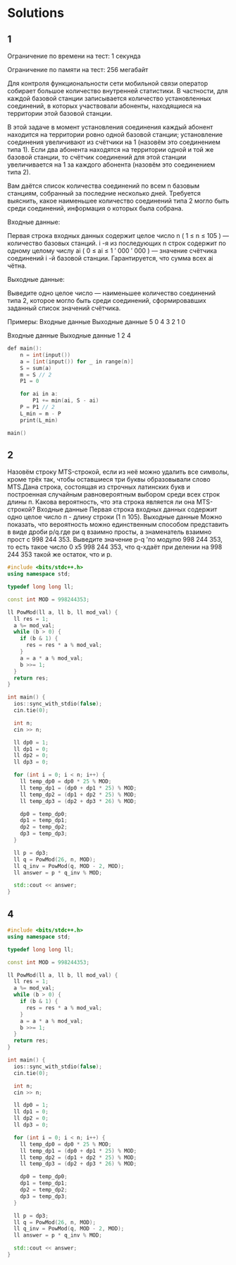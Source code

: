 # Solutions

## 1

Ограничение по времени на тест: 1 секунда

Ограничение по памяти на тест: 256 мегабайт

Для контроля функциональности сети мобильной связи оператор
собирает большое количество внутренней статистики.
В частности, для каждой базовой станции записывается количество установленных соединений,
в которых участвовали абоненты, находящиеся на территории этой базовой станции.

В этой задаче в момент установления соединения каждый абонент находится на территории
ровно одной базовой станции; установление соединения увеличивают из счётчики на 1
(назовём это соединением типа 1). Если два абонента находятся на территории
одной и той же базовой станции, то счётчик соединений для этой станции
увеличивается на 1 за каждого абонента (назовём это соединением типа 2).

Вам даётся список количества соединений по всем n базовым станциям,
собранный за последние несколько дней. Требуется выяснить, какое наименьшее количество
соединений типа 2 могло быть среди соединений, информация о которых была собрана.

Входные данные:

Первая строка входных данных содержит целое число n ( 1 ≤ n ≤ 105 ) — количество
базовых станций. i -я из последующих n строк содержит по одному целому числу ai
( 0 ≤ ai ≤ 1 ′ 000 ′ 000 ) — значение счётчика соединений i -й базовой станции.
Гарантируется, что сумма всех ai чётна.

Выходные данные:

Выведите одно целое число — наименьшее количество соединений типа 2,
которое могло быть среди соединений, сформировавших заданный список значений счётчика.

Примеры:
Входные данные Выходные данные
5 0
4
3
2
1
0

Входные данные Выходные данные
1 2
4

```cpp
def main():
    n = int(input())
    a = [int(input()) for _ in range(n)]
    S = sum(a)
    m = S // 2
    P1 = 0

    for ai in a:
        P1 += min(ai, S - ai)
    P = P1 // 2
    L_min = m - P
    print(L_min)

main()
```

## 2

Назовём строку MTS-строкой, если из неё можно удалить все символы, кроме трёх так,
чтобы оставшиеся три буквы образовывали слово MTS.Дана строка, состоящая из строчных
латинских букв и построенная случайным равновероятным выбором среди всех строк
длины п. Какова вероятность, что эта строка является ли она MTS-строкой?
Входные данные
Первая строка входных данных содержит одно целое число п - длину строки (1 n 105).
Выходные данные
Можно показать, что вероятность можно единственным способом представить в виде
дроби p/q.где ри q взаимно просты, а знаменатель взаимно прост с 998 244 353.
Выведите значение p-q 'по модулю 998 244 353, то есть такое число 0 x5 998 244 353,
что q-хдаёт при делении на 998 244 353 такой же остаток, что и р.

```cpp
#include <bits/stdc++.h>
using namespace std;

typedef long long ll;

const int MOD = 998244353;

ll PowMod(ll a, ll b, ll mod_val) {
  ll res = 1;
  a %= mod_val;
  while (b > 0) {
    if (b & 1) {
      res = res * a % mod_val;
    }
    a = a * a % mod_val;
    b >>= 1;
  }
  return res;
}

int main() {
  ios::sync_with_stdio(false);
  cin.tie(0);

  int n;
  cin >> n;

  ll dp0 = 1;
  ll dp1 = 0;
  ll dp2 = 0;
  ll dp3 = 0;

  for (int i = 0; i < n; i++) {
    ll temp_dp0 = dp0 * 25 % MOD;
    ll temp_dp1 = (dp0 + dp1 * 25) % MOD;
    ll temp_dp2 = (dp1 + dp2 * 25) % MOD;
    ll temp_dp3 = (dp2 + dp3 * 26) % MOD;

    dp0 = temp_dp0;
    dp1 = temp_dp1;
    dp2 = temp_dp2;
    dp3 = temp_dp3;
  }

  ll p = dp3;
  ll q = PowMod(26, n, MOD);
  ll q_inv = PowMod(q, MOD - 2, MOD);
  ll answer = p * q_inv % MOD;

  std::cout << answer;
}
```

## 4

```cpp
#include <bits/stdc++.h>
using namespace std;

typedef long long ll;

const int MOD = 998244353;

ll PowMod(ll a, ll b, ll mod_val) {
  ll res = 1;
  a %= mod_val;
  while (b > 0) {
    if (b & 1) {
      res = res * a % mod_val;
    }
    a = a * a % mod_val;
    b >>= 1;
  }
  return res;
}

int main() {
  ios::sync_with_stdio(false);
  cin.tie(0);

  int n;
  cin >> n;

  ll dp0 = 1;
  ll dp1 = 0;
  ll dp2 = 0;
  ll dp3 = 0;

  for (int i = 0; i < n; i++) {
    ll temp_dp0 = dp0 * 25 % MOD;
    ll temp_dp1 = (dp0 + dp1 * 25) % MOD;
    ll temp_dp2 = (dp1 + dp2 * 25) % MOD;
    ll temp_dp3 = (dp2 + dp3 * 26) % MOD;

    dp0 = temp_dp0;
    dp1 = temp_dp1;
    dp2 = temp_dp2;
    dp3 = temp_dp3;
  }

  ll p = dp3;
  ll q = PowMod(26, n, MOD);
  ll q_inv = PowMod(q, MOD - 2, MOD);
  ll answer = p * q_inv % MOD;

  std::cout << answer;
}
```
